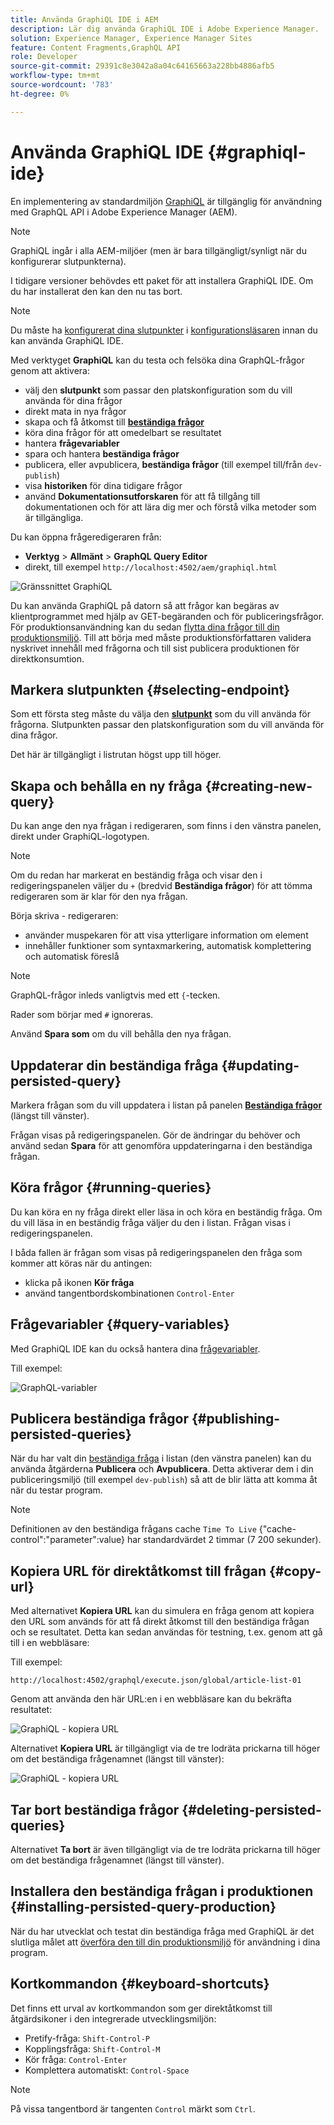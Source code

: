 ```yaml
---
title: Använda GraphiQL IDE i AEM
description: Lär dig använda GraphiQL IDE i Adobe Experience Manager.
solution: Experience Manager, Experience Manager Sites
feature: Content Fragments,GraphQL API
role: Developer
source-git-commit: 29391c8e3042a8a04c64165663a228bb4886afb5
workflow-type: tm+mt
source-wordcount: '783'
ht-degree: 0%

---
```


# Använda GraphiQL IDE {#graphiql-ide}

En implementering av standardmiljön [GraphiQL](https://graphql.org/learn/serving-over-http/#graphiql) är tillgänglig för användning med GraphQL API i Adobe Experience Manager (AEM).

>[!NOTE]
>
>GraphiQL ingår i alla AEM-miljöer (men är bara tillgängligt/synligt när du konfigurerar slutpunkterna).
>
>I tidigare versioner behövdes ett paket för att installera GraphiQL IDE. Om du har installerat den kan den nu tas bort.

>[!NOTE]
>Du måste ha [konfigurerat dina slutpunkter](/help/sites-developing/headless/graphql-api/graphql-endpoint.md) i [konfigurationsläsaren](/help/assets/content-fragments/content-fragments-configuration-browser.md) innan du kan använda GraphiQL IDE.

Med verktyget **GraphiQL** kan du testa och felsöka dina GraphQL-frågor genom att aktivera:

* välj den **slutpunkt** som passar den platskonfiguration som du vill använda för dina frågor
* direkt mata in nya frågor
* skapa och få åtkomst till **[beständiga frågor](/help/sites-developing/headless/graphql-api/persisted-queries.md)**
* köra dina frågor för att omedelbart se resultatet
* hantera **frågevariabler**
* spara och hantera **beständiga frågor**
* publicera, eller avpublicera, **beständiga frågor** (till exempel till/från `dev-publish`)
* visa **historiken** för dina tidigare frågor
* använd **Dokumentationsutforskaren** för att få tillgång till dokumentationen och för att lära dig mer och förstå vilka metoder som är tillgängliga.

Du kan öppna frågeredigeraren från:

* **Verktyg** > **Allmänt** > **GraphQL Query Editor**
* direkt, till exempel `http://localhost:4502/aem/graphiql.html`

![Gränssnittet GraphiQL](assets/cfm-graphiql-interface.png "Gränssnittet GraphiQL")

Du kan använda GraphiQL på datorn så att frågor kan begäras av klientprogrammet med hjälp av GET-begäranden och för publiceringsfrågor. För produktionsanvändning kan du sedan [flytta dina frågor till din produktionsmiljö](/help/sites-developing/headless/graphql-api/persisted-queries.md#transfer-persisted-query-production). Till att börja med måste produktionsförfattaren validera nyskrivet innehåll med frågorna och till sist publicera produktionen för direktkonsumtion.

## Markera slutpunkten {#selecting-endpoint}

Som ett första steg måste du välja den **[slutpunkt](/help/sites-developing/headless/graphql-api/graphql-endpoint.md)** som du vill använda för frågorna. Slutpunkten passar den platskonfiguration som du vill använda för dina frågor.

Det här är tillgängligt i listrutan högst upp till höger.

## Skapa och behålla en ny fråga {#creating-new-query}

Du kan ange den nya frågan i redigeraren, som finns i den vänstra panelen, direkt under GraphiQL-logotypen.

>[!NOTE]
>
>Om du redan har markerat en beständig fråga och visar den i redigeringspanelen väljer du `+` (bredvid **Beständiga frågor**) för att tömma redigeraren som är klar för den nya frågan.

Börja skriva - redigeraren:

* använder muspekaren för att visa ytterligare information om element
* innehåller funktioner som syntaxmarkering, automatisk komplettering och automatisk föreslå

>[!NOTE]
>
>GraphQL-frågor inleds vanligtvis med ett `{`-tecken.
>
>Rader som börjar med `#` ignoreras.

Använd **Spara som** om du vill behålla den nya frågan.

## Uppdaterar din beständiga fråga {#updating-persisted-query}

Markera frågan som du vill uppdatera i listan på panelen **[Beständiga frågor](/help/sites-developing/headless/graphql-api/persisted-queries.md)** (längst till vänster).

Frågan visas på redigeringspanelen. Gör de ändringar du behöver och använd sedan **Spara** för att genomföra uppdateringarna i den beständiga frågan.

## Köra frågor {#running-queries}

Du kan köra en ny fråga direkt eller läsa in och köra en beständig fråga. Om du vill läsa in en beständig fråga väljer du den i listan. Frågan visas i redigeringspanelen.

I båda fallen är frågan som visas på redigeringspanelen den fråga som kommer att köras när du antingen:

* klicka på ikonen **Kör fråga**
* använd tangentbordskombinationen `Control-Enter`

## Frågevariabler {#query-variables}

<!-- more details needed here? -->

Med GraphiQL IDE kan du också hantera dina [frågevariabler](/help/sites-developing/headless/graphql-api/graphql-api-content-fragments.md#graphql-variables).

Till exempel:

![GraphQL-variabler](assets/cfm-graphqlapi-03.png "GraphQL-variabler")

<!--
## Managing cache for your persisted queries {#managing-cache}

[Persisted queries](/help/headless/graphql-api/persisted-queries.md) are recommended as they can be cached at the dispatcher and CDN layers, ultimately improving the performance of the requesting client application. By default AEM will invalidate the Content Delivery Network (CDN) cache based on a default Time To Live (TTL).

>[!NOTE]
>
>Custom rewrite rules on the Dispatcher might override defaults from AEM publish. 
>
>In the case that you are sending TTL-based cache-control headers from the dispatcher, based on a location match pattern then, if necessary, you might want to exclude `/graphql/execute.json/*` from the matches.

Using GraphQL you can configure the HTTP Cache Headers  to control these parameters for your individual persisted query.

1. The **Headers** option is accessible via the three vertical dots to the right of the persisted query name (far left panel):

   ![Persisted Query HTTP Cache Headers](assets/cfm-graphqlapi-headers-01.png "Persisted Query HTTP Cache Headers")

1. Selecting this opens the **Cache Configuration** dialog box:

   ![Persisted Query HTTP Cache Header Settings](assets/cfm-graphqlapi-headers-02.png "Persisted Query HTTP Cache Header Settings")

1. Select the appropriate parameter, then adjust the value as required:

   * **cache-control** - **max-age**
     Caches can store this content for specified number of seconds. Typically this is the browser TTL (Time To Live).
   * **surrogate-control** - **s-maxage**
     Same as max-age but applies specifically to proxy caches.
   * **surrogate-control** - **stale-while-revalidate**
     Caches may continue to serve a cached response after it becomes stale, for up to the specified number of seconds.
   * **surrogate-control** - **stale-if-error**
     Caches may continue to serve a cached response if there is an origin error, for up to the specified number of seconds.

1. Select **Save** to persist the changes.
-->

## Publicera beständiga frågor {#publishing-persisted-queries}

När du har valt din [beständiga fråga](/help/sites-developing/headless/graphql-api/persisted-queries.md) i listan (den vänstra panelen) kan du använda åtgärderna **Publicera** och **Avpublicera**. Detta aktiverar dem i din publiceringsmiljö (till exempel `dev-publish`) så att de blir lätta att komma åt när du testar program.

>[!NOTE]
>
>Definitionen av den beständiga frågans cache `Time To Live` {&quot;cache-control&quot;:&quot;parameter&quot;:value} har standardvärdet 2 timmar (7 200 sekunder).

## Kopiera URL för direktåtkomst till frågan {#copy-url}

Med alternativet **Kopiera URL** kan du simulera en fråga genom att kopiera den URL som används för att få direkt åtkomst till den beständiga frågan och se resultatet. Detta kan sedan användas för testning, t.ex. genom att gå till i en webbläsare:

<!--
  >[!NOTE]
  >
  >The URL will need [encoding before using programmatically](/help/headless/graphql-api/persisted-queries.md#encoding-query-url).
  >
  >The target environment might need adjusting, depending on your requirements.
-->

Till exempel:

`http://localhost:4502/graphql/execute.json/global/article-list-01`

Genom att använda den här URL:en i en webbläsare kan du bekräfta resultatet:

![GraphiQL - kopiera URL](assets/cfm-graphiql-copy-url.png "GraphiQL - kopiera URL")

Alternativet **Kopiera URL** är tillgängligt via de tre lodräta prickarna till höger om det beständiga frågenamnet (längst till vänster):

![GraphiQL - kopiera URL](assets/cfm-graphiql-persisted-query-options.png "GraphiQL - kopiera URL")

## Tar bort beständiga frågor {#deleting-persisted-queries}

Alternativet **Ta bort** är även tillgängligt via de tre lodräta prickarna till höger om det beständiga frågenamnet (längst till vänster).

<!-- what happens if you try to delete something that is still published? -->


## Installera den beständiga frågan i produktionen {#installing-persisted-query-production}

När du har utvecklat och testat din beständiga fråga med GraphiQL är det slutliga målet att [överföra den till din produktionsmiljö](/help/sites-developing/headless/graphql-api/persisted-queries.md#transfer-persisted-query-production) för användning i dina program.

## Kortkommandon {#keyboard-shortcuts}

Det finns ett urval av kortkommandon som ger direktåtkomst till åtgärdsikoner i den integrerade utvecklingsmiljön:

* Pretify-fråga: `Shift-Control-P`
* Kopplingsfråga: `Shift-Control-M`
* Kör fråga: `Control-Enter`
* Komplettera automatiskt: `Control-Space`

>[!NOTE]
>
>På vissa tangentbord är tangenten `Control` märkt som `Ctrl`.
